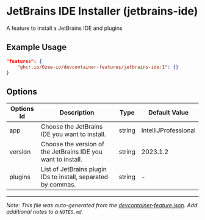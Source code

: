 
# JetBrains IDE Installer (jetbrains-ide)

A feature to install a JetBrains IDE and plugins

## Example Usage

```json
"features": {
    "ghcr.io/Ozee-io/devcontainer-features/jetbrains-ide:1": {}
}
```

## Options

| Options Id | Description | Type | Default Value |
|-----|-----|-----|-----|
| app | Choose the JetBrains IDE you want to install. | string | IntelliJProfessional |
| version | Choose the version of the JetBrains IDE you want to install. | string | 2023.1.2 |
| plugins | List of JetBrains plugin IDs to install, separated by commas. | string | - |



---

_Note: This file was auto-generated from the [devcontainer-feature.json](https://github.com/Ozee-io/devcontainer-features/blob/main/src/jetbrains-ide/devcontainer-feature.json).  Add additional notes to a `NOTES.md`._
